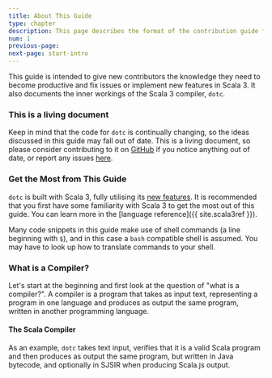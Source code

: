 ```yaml
---
title: About This Guide
type: chapter
description: This page describes the format of the contribution guide for the Scala 3 compiler.
num: 1
previous-page:
next-page: start-intro
---
```


This guide is intended to give new contributors the knowledge they need to
become productive and fix issues or implement new features in Scala 3. It
also documents the inner workings of the Scala 3 compiler, `dotc`.

### This is a living document

Keep in mind that the code for `dotc` is continually changing, so the ideas
discussed in this guide may fall out of date. This is a living document, so
please consider contributing to it on
[GitHub](https://github.com/scala/docs.scala-lang/tree/main/_overviews/scala3-contribution)
if you notice anything out of date, or report any issues
[here](https://github.com/scala/docs.scala-lang/issues).

### Get the Most from This Guide

`dotc` is built with Scala 3, fully utilising its [new
features](/scala3/new-in-scala3.html). It is recommended that you first have
some familiarity with Scala 3 to get the most out of this guide. You can learn
more in the [language reference]({{ site.scala3ref }}).

Many code snippets in this guide make use of shell commands (a line beginning
with `$`), and in this case a `bash` compatible shell is assumed. You may have
to look up how to translate commands to your shell.

### What is a Compiler?

Let's start at the beginning and first look at the question of "what is a
compiler?". A compiler is a program that takes as input text, representing a
program in one language and produces as output the same program, written in
another programming language.

#### The Scala Compiler

As an example, `dotc` takes text input, verifies that it is a valid Scala program
and then produces as output the same program, but written in Java bytecode, and optionally
in SJSIR when producing Scala.js output.
